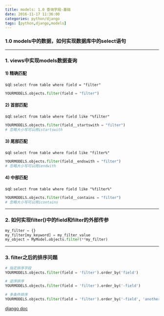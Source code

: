 ```yaml
---
title: models: 1.0 查询字段-基础
date: 2016-11-17 11:36:00
categories: python/django
tags: [python,django,models]
---
```

### 1.0 models中的数据，如何实现数据库中的select语句
----
### 1. views中实现models数据查询
#### 1) 精确匹配
sql: `select from table where field = "filter"`
``` python
YOURMODELS.objects.filter(field = "filter")
```

#### 2) 首部匹配
sql: `select from table where field like "%filter"`
``` python
YOURMODELS.objects.filter(field__startswith = "filter")
# 忽略大小写可以用istartswith
```

#### 3) 尾部匹配
sql: `select from table where field like "filter%"`
``` python
YOURMODELS.objects.filter(field__endswith = "filter")
# 忽略大小写可以用iendwith
```

#### 4) 中部匹配
sql: `select from table where field like "%filter%"`
``` python
YOURMODELS.objects.filter(field__contains = "filter")
# 忽略大小写可以用icontains
```
----
### 2. 如何实现filter()中的field和filter的外部传参
``` python
my_filter = {}
my_filter[my_keyword] = my_filter_value
my_object = MyModel.objects.filter(**my_filter)
```
----
### 3. filter之后的排序问题
``` python
# 指定排序字段
YOURMODELS.objects.filter(field = 'filter').order_by('field')

# 逆序排序
YOURMODELS.objects.filter(field = 'filter').order_by('-field')

# 多条件排序
YOURMODELS.objects.filter(field = 'filter').order_by('-field', 'another field')
```
[django doc](https://docs.djangoproject.com/en/dev/ref/models/querysets/#order-by)
